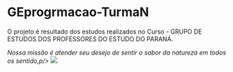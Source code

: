 # GEprogrmacao-TurmaN

<P>O projeto é resultado dos estudos realizados no Curso - GRUPO DE ESTUDOS DOS PROFESSORES DO ESTUDO DO PARANÁ.<P/>
<MARIA DA ROÇA>
<p {
  color: red;
  text-align: center;Encontre produtos artesanais e um lugar feliz de passar um tempop {
  color: red;
  text-align: center;
<p><em> Nossa missão é atender seu desejo de sentir o sabor da natureza em todos os sentido<em/>,p/>


<img src="banner.jpg">

